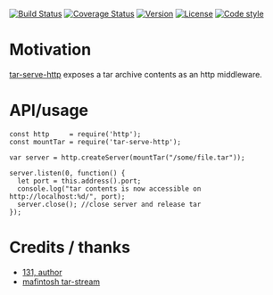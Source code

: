 [![Build Status](https://github.com/131/tar-serve-http/actions/workflows/test.yml/badge.svg?branch=master)](https://github.com/131/tar-serve-http/actions/workflows/test.yml)
[![Coverage Status](https://coveralls.io/repos/github/131/tar-serve-http/badge.svg?branch=master)](https://coveralls.io/github/131/tar-serve-http?branch=master)
[![Version](https://img.shields.io/npm/v/tar-serve-http.svg)](https://www.npmjs.com/package/tar-serve-http)
[![License](https://img.shields.io/badge/license-MIT-blue.svg)](http://opensource.org/licenses/MIT)
[![Code style](https://img.shields.io/badge/code%2fstyle-ivs-green.svg)](https://www.npmjs.com/package/eslint-plugin-ivs)


# Motivation
[tar-serve-http](https://github.com/131/tar-serve-http) exposes a tar archive contents as an http middleware.

# API/usage

```
const http     = require('http');
const mountTar = require('tar-serve-http');

var server = http.createServer(mountTar("/some/file.tar"));

server.listen(0, function() {
  let port = this.address().port;
  console.log("tar contents is now accessible on http://localhost:%d/", port);
  server.close(); //close server and release tar
});

```


# Credits / thanks
* [131, author](https://github.com/131)
* [mafintosh tar-stream](https://github.com/mafintosh/tar-stream)



